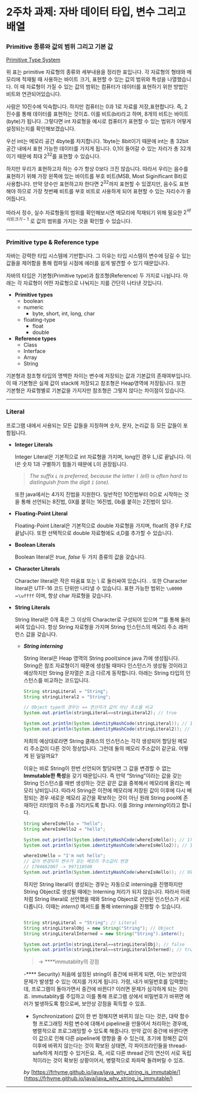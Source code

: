 # 2주차 과제: 자바 데이터 타입, 변수 그리고 배열

### Primitive 종류와 값의 범위 그리고 기본 값

[Primitive Type System](https://www.notion.so/1ef201681c954f659e6ab548f398dc4e)

위 표는 primitive 자료형의 종류와 세부내용을 정리한 표입니다. 각 자료형의 형태와 메모리에 적재될 때 사용하는 바이트 크기, 표현할 수 있는 값의 범위와 특성을 나열했습니다. 이 때 자료형이 가질 수 있는 값의 범위는 컴퓨터가 데이터를 표현하기 위한 방법인 비트와 연관되어있습니다.

 사람은 10진수에 익숙합니다. 하지만 컴퓨터는 0과 1로 자료를 저장,표현합니다. 즉, 2진수를 통해 데이터를 표현하는 것이죠. 이를 비트(bit)라고 하며, 8개의 비트는 바이트(byte)가 됩니다. 그렇다면 int 자료형을 예시로 컴퓨터가 표현할 수 있는 범위가 어떻게 설정되는지를 확인해보겠습니다.

우선 int는 메모리 공간 4byte를 차지합니다. 1byte는 8bit이기 때문에 int는 총 32bit 공간 내에서 표현 가능한 데이터를 가지게 됩니다. 0,1이 들어갈 수 있는 자리가 총 32개이기 때문에 최대 $2^{32}$를 표현할 수 있습니다. 

하지만 우리가 표현하고자 하는 수가 항상 0보다 크진 않습니다. 따라서 우리는 음수를 표현하기 위해 가장 왼쪽에 있는 바이트를 부호 비트(MSB, Most Siginificant Bit)로 사용합니다.  만약 양수만 표현하고자 한다면 $2^{32}$까지 표현할 수 있겠지만, 음수도 표현해야 하므로 가장 첫번째 비트를 부호 비트로 사용하게 되어 표현할 수 있는 자리수가 줄어듭니다. 

따라서 정수, 실수 자료형들의 범위를 확인해보시면 메모리에 적재되기 위해 필요한 $2^{바이트 크기-1}$ 로 값의 범위를 가지는 것을 확인할 수 있습니다. 

---

### Primitive type & Reference type

 자바는 강력한 타입 시스템에 기반합니다. 그 이유는 타입 시스템이 변수에 담길 수 있는 값들을 제어함을 통해 컴파일 시점에 에러를 쉽게 발견할 수 있기 때문입니다. 

자바의 타입은 기본형(Primitive type)과 참조형(Reference) 두 가지로 나뉩니다. 아래는 각 자료형이 어떤 자료형으로 나눠지는 지를 간단히 나타낸 것입니다.

- **Primitive types**
    - boolean
    - numeric
        - byte, short, int, long, char
    - floating-type
        - float
        - double
- **Reference types**
    - Class
    - Interface
    - Array
    - String

기본형과 참조형 타입의 명백한 차이는 변수에 저장되는 값과 기본값의 존재여부입니다. 이 때 기본형은 실제 값이 stack에 저장되고 참조형은 Heap영역에 저장됩니다. 또한 기본형은 자료형별로 기본값을 가지지만 참조형은 그렇지 않다는 차이점이 있습니다.

---

### Literal

프로그램 내에서 사용되는 모든 값들을 지칭하며 숫자, 문자, 논리값 등 모든 값들이 포함됩니다.

- **Integer Literals**
    
    Integer Literal은 기본적으로 int 자료형을 가지며, long인 경우 L,l로 끝납니다. 이 l은 숫자 1과 구별하기 힘들기 때문에 L이 권장됩니다.
    
    > *The suffix `L` is preferred, because the letter `l` (ell) is often hard to distinguish from the digit `1` (one).*
    > 
    
    또한 java에서는 4가지 진법을 지원한다. 일반적인 10진법부터 0으로 시작하는 것을 통해 선언되는 8진법, 0X를 붙히는 16진법, 0b를 붙히는 2진법이 있다.
    
- **Floating-Point Literal**
    
    Floating-Point Literal은 기본적으로 double 자료형을 가지며, float의 경우 F,f로 끝납니다. 또한 선택적으로 double 자료형에도 d,D를 추가할 수 있습니다.
    
- **Boolean Literals**
    
    Boolean literal은 *true, false* 두 가지 종류의 값을 갖습니다. 
    
- **Character Literals**
    
    Character literal은 작은 따옴표 또는 \ 로 둘러싸여 있습니다.  . 또한 Character literal은 UTF-16 코드 단위만 나타낼 수 있습니다. 표현 가능한 범위는 `\u0000` ~`\uffff` 이며, 항상 char 자료형을 갖습니다.
    
- **String Literals**
    
    String literal은 0개 혹은 그 이상의 Character로 구성되어 있으며 “”를 통해 둘러싸여 있습니다. 항상 String 자료형을 가지며 String 인스턴스의 메모리 주소 레퍼런스 값을 갖습니다.
    
    - ***String interning***
        
        String literal은 Heap 영역의 String pool(since java 7)에 생성됩니다. String은 참조 자료형이기 때문에 생성될 때마다 인스턴스가 생성될 것이라고 예상하지만 String 문자열은 조금 다르게 동작합니다. 아래는 String 타입의 인스턴스를 비교하는 코드입니다. 
        
        ```java
        String stringLiteral = "String";
        String stringLiteral2 = "String";
        
        // Object type의 경우는 == 연산자가 값이 아닌 주소를 비교
        System.out.println(stringLiteral==stringLiteral2); // true
        
        System.out.println(System.identityHashCode(stringLiteral)); // 182460591
        System.out.println(System.identityHashCode(stringLiteral2)); // 182460591
        ```
        
        저희의 예상대로라면 String 클래스의 인스턴스는 각각 생성되어 할당된 메모리 주소값이 다른 것이 정상입니다. 그런데 둘의 메모리 주소값이 같군요. 어떻게 된 일일까요?
        
        이유는 바로 String이 한번 선언되어 할당되면 그 값을 변경할 수 없는 **Immutable한 특성**을 갖기 때문입니다. 즉 만약 “String”이라는 값을 갖는 String 인스턴스를 매번 생성하는 것은 같은 값을 중복해서 메모리에 올리는 메모리 낭비입니다. 따라서 String은 이전에 메모리에 저장된 값이 이후에 다시 배정되는 경우 새로운 메모리 공간을 확보하는 것이 아닌 원래 String pool에 존재하던 리터럴의 주소를 가리키도록 합니다. 이를 *String interning*이라고 합니다.
        
        ```java
        String whereIsHello = "hello";
        String whereIsHello2 = "hello";
        
        System.out.println(System.identityHashCode(whereIsHello)); // 1784662007
        System.out.println(System.identityHashCode(whereIsHello2)); // 1784662007
        
        whereIsHello = "I'm not hello";
        // 값이 변경되자 변수가 갖는 메모리 주소값이 변경
        // 1784662007 -> 997110508
        System.out.println(System.identityHashCode(whereIsHello)); // 997110508
        ```
        
        하지만 String literal이 생성되는 경우는 자동으로 interning을 진행하지만 String Object로 생성될 때에는 Interning 처리가 되지 않습니다. 따라서 아래처럼 String literal로 선언했을 때와 String Object로 선언된 인스턴스가 서로 다릅니다. 이때는 *intern()* 메서드를 통해 interning을 진행할 수 있습니다. 
        
        ```java
        
        String stringLiteral = "String"; // Literal
        String stringLiteralObj = new String("String"); // Object
        String stringLiteralInterned = new String("String").intern();
        
        System.out.println(stringLiteral==stringLiteralObj); // false
        System.out.println(stringLiteral==stringLiteralInterned); // true
        ```
        
        > → ****immutablity의 강점 
        
        -**** Security) 처음에 설정된 string이 중간에 바뀌게 되면, 이는 보안상의 문제가 발생할 수 있는 여지를 가지게 됩니다. 가령, 내가 비밀번호를 입력했는데, 프로그램이 돌아가면서 중간에 바뀐다? 이러면 문제가 심각하게 되는 것이죠. immutablity를 주입하고 이를 통해 프로그램 상에서 비밀번호가 바뀌면 에러가 발생하도록 함으로써, 보안상 강점을 획득할 수 있죠. 
        
        - Synchronization) 값이 한 번 정해지면 바뀌지 않는 다는 것은, 대략 함수형 프로그래밍 처럼 변수에 대해서 pipeline을 만들어서 처리하는 경우에, 병렬적으로 프로그래밍할 수 있도록 해줍니다. 만약 값이 중간에 바뀐다면 이 값으로 인해 다른 pipeline에 영향을 줄 수 있는데, 초기에 정해진 값이 이후에 바뀌지 않는다는 것이 확보된 상태면, 각 파이프라인들을 thread-safe하게 처리할 수 있거든요. 즉, 서로 다른 thread 간의 연산이 서로 독립적이라는 것이 확보된 상황이어서, 병렬적으로 파파팍 돌려버릴 수 있죠.
        
        *by* [https://frhyme.github.io/java/java_why_string_is_immutable/](https://frhyme.github.io/java/java_why_string_is_immutable/)
        > 

---